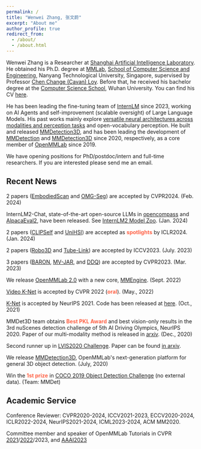 ```yaml
---
permalink: /
title: "Wenwei Zhang, 张文蔚"
excerpt: "About me"
author_profile: true
redirect_from: 
  - /about/
  - /about.html
---
```


Wenwei Zhang is a Researcher at [Shanghai Artificial Intelligence Laboratory](https://www.shlab.org.cn/). He obtained his Ph.D. degree at [MMLab](https://www.mmlab-ntu.com/), [School of Computer Science and Engineering](http://scse.ntu.edu.sg/Pages/Home.aspx), Nanyang Technological University, Singapore, supervised by Professor [Chen Change (Cavan) Loy](https://www.mmlab-ntu.com/person/ccloy/index.html).
Before that, he received his bachelor degree at the [Computer Science School](http://cs.whu.edu.cn/), Wuhan University.
You can find his CV [here](/files/resume.pdf).

He has been leading the fine-tuning team of [InternLM](https://internlm.intern-ai.org.cn/) since 2023, working on AI Agents and self-improvement (scalable oversight) of Large Language Models.
His past works mainly explore [versatile neural architectures across modalities and perception tasks](https://dr.ntu.edu.sg/handle/10356/171935) and open-vocabulary perception.
He built and released [MMDetection3D](https://github.com/open-mmlab/mmdetection3d), and has been leading the development of [MMDetection](https://github.com/open-mmlab/mmdetection) and [MMDetection3D](https://github.com/open-mmlab/mmdetection3d) since 2020, respectively, as a core member of [OpenMMLab](https://openmmlab.com/) since 2019.

We have opening positions for PhD/postdoc/intern and full-time researchers. If you are interested please send me an email.

Recent News
------------------------

2 papers ([EmbodiedScan](https://arxiv.org/abs/2312.16170) and [OMG-Seg](https://github.com/lxtGH/OMG-Seg)) are accepted by CVPR2024. (Feb. 2024)

InternLM2-Chat, state-of-the-art open-source LLMs in [opencompass](https://rank.opencompass.org.cn/home) and [AlpacaEval2](https://tatsu-lab.github.io/alpaca_eval/), have been released. See [InternLM2 Model Zoo](https://github.com/InternLM/InternLM?tab=readme-ov-file#model-zoo). (Jan. 2024)

2 papers ([CLIPSelf](https://github.com/wusize/CLIPSelf) and [UniHSI](https://github.com/OpenRobotLab/UniHSI)) are accepted as <font color="Tomato"><strong>spotlights</strong></font> by ICLR2024. (Jan. 2024)

2 papers ([Robo3D](https://github.com/ldkong1205/Robo3D) and [Tube-Link](https://github.com/lxtGH/Tube-Link)) are accepted by ICCV2023. (July. 2023)

3 papers ([BARON](https://github.com/wusize/ovdet), [MV-JAR](https://arxiv.org/abs/2303.13510), and [DDQ](https://arxiv.org/abs/2303.12776)) are accepted by CVPR2023. (Mar. 2023)

We release [OpenMMLab 2.0](https://openmmlab.com/) with a new core, [MMEngine](https://github.com/open-mmlab/mmengine). (Sept. 2022)

[Video K-Net](https://arxiv.org/abs/2204.04656) is accepted by CVPR 2022 (<font color="Tomato"><strong>oral</strong></font>). (May., 2022)

[K-Net](https://www.mmlab-ntu.com/project/knet/index.html) is accepted by NeurIPS 2021. Code has been released at [here](https://github.com/ZwwWayne/K-Net). (Oct., 2021)

MMDet3D team obtains <font color="Tomato"><strong>Best PKL Award</strong></font> and best vision-only results in the 3rd nuScenes detection challenge of 5th AI Driving Olympics, NeurIPS 2020.
Paper of our multi-modality method is released in [arxiv](https://arxiv.org/abs/2012.12741). (Dec., 2020)

Second runner up in [LVIS2020 Challenge](https://www.lvisdataset.org/challenge_2020). Paper can be found [in arxiv](https://arxiv.org/abs/2008.10032).

We release [MMDetection3D](https://github.com/open-mmlab/mmdetection3d), OpenMMLab's next-generation platform for general 3D object detection. (July, 2020)

Win the <font color="Tomato"><strong>1st prize</strong></font> in [COCO 2019 Object Detection Challenge](http://cocodataset.org/workshop/coco-mapillary-iccv-2019.html) (no external data). (Team: MMDet)

Academic Service
------------------------

Conference Reviewer: CVPR2020-2024, ICCV2021-2023, ECCV2020-2024, ICLR2022-2024, NeurIPS2021-2024, ICML2023-2024, ACM MM2020.

Committee member and speaker of OpenMMLab Tutorials in CVPR [2021](https://openmmlab.com/community/cvpr2021-tutorial)/[2022](https://openmmlab.com/community/cvpr2022-tutorial)/2023, and [AAAI2023](https://openmmlab.com/community/aaai2023-lab)
